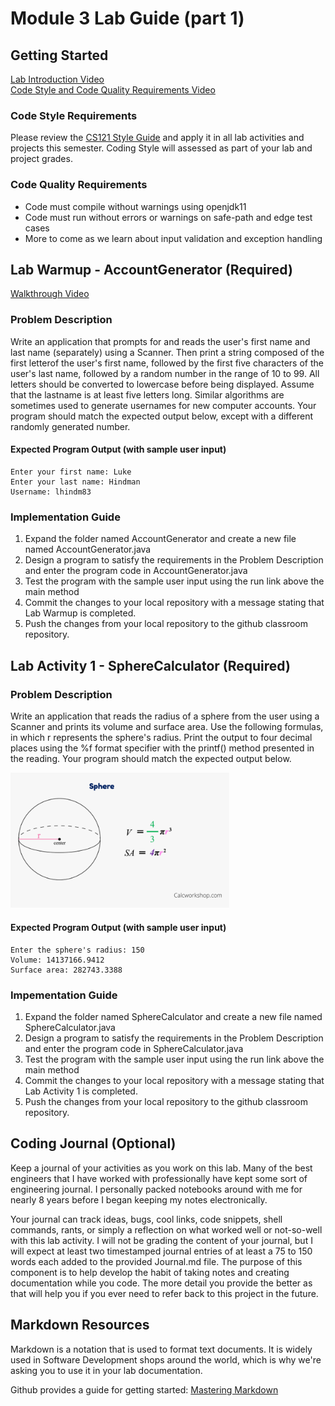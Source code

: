 # Module 3 Lab Guide (part 1)
## Getting Started
[Lab Introduction Video](https://youtu.be/ia9fwrAmMHs)  
[Code Style and Code Quality Requirements Video](https://youtu.be/LgCIyZesyig) 

### Code Style Requirements
Please review the [CS121 Style Guide](https://docs.google.com/document/d/1LWbGQBKkApnNAzzgwOSvRM03DmhYWx5yEfecT2WXfjI/edit?usp=sharing) and apply it in all lab activities and projects this semester. Coding Style will assessed as part of your lab and project grades.

### Code Quality Requirements
- Code must compile without warnings using openjdk11
- Code must run without errors or warnings on safe-path and edge test cases
- More to come as we learn about input validation and exception handling
## Lab Warmup - AccountGenerator (Required)
[Walkthrough Video](https://youtu.be/KjMb8Qth3dM)
### Problem Description
Write an application that prompts for and reads the user's first name and last name (separately) using a Scanner. Then print a string composed of the first letterof the user's first name, followed by the first five characters of the user's last name, followed by a random number in the range of 10 to 99. All letters should be converted to lowercase before being displayed. Assume that the lastname is at least five letters long.  Similar algorithms are sometimes used to generate usernames for new computer accounts.  Your program should match the expected output below, except with a different randomly generated number. 

#### Expected Program Output (with sample user input)
```
Enter your first name: Luke
Enter your last name: Hindman
Username: lhindm83
```

### Implementation Guide
1. Expand the folder named AccountGenerator and create a new file named AccountGenerator.java
2. Design a program to satisfy the requirements in the Problem Description and enter the program code in AccountGenerator.java
3. Test the program with the sample user input using the run link above the main method
4. Commit the changes to your local repository with a message stating that Lab Warmup is completed.
5. Push the changes from your local repository to the github classroom repository.



## Lab Activity 1 - SphereCalculator (Required)
### Problem Description
Write an application that reads the radius of a sphere from the user using a Scanner and prints its volume and surface area.  Use the following formulas, in which r represents the sphere's radius.  Print the output to four decimal places using the %f format specifier with the printf() method presented in the reading.  Your program should match the expected output below.

<img src="images/volume-and-surface-area-formula.png" alt="Sphere Formulas" width="350">

#### Expected Program Output (with sample user input)
```
Enter the sphere's radius: 150
Volume: 14137166.9412
Surface area: 282743.3388
```

### Impementation Guide
1. Expand the folder named SphereCalculator and create a new file named SphereCalculator.java
2. Design a program to satisfy the requirements in the Problem Description and enter the program code in SphereCalculator.java
3. Test the program with the sample user input using the run link above the main method
4. Commit the changes to your local repository with a message stating that Lab Activity 1 is completed.
5. Push the changes from your local repository to the github classroom repository.

## Coding Journal (Optional)
Keep a journal of your activities as you work on this lab. Many of the best engineers that I have worked with professionally have kept some sort of engineering journal. I personally packed notebooks around with me for nearly 8 years before I began keeping my notes electronically.   

Your journal can track ideas, bugs, cool links, code snippets, shell commands, rants, or simply a reflection on what worked well or not-so-well with this lab activity. I will not be grading the content of your journal, but I will expect at least two timestamped journal entries of at least a 75 to 150 words each added to the provided Journal.md file.  The purpose of this component is to help develop the habit of taking notes and creating documentation while you code. The more detail you provide the better as that will help you if you ever need to refer back to this project in the future.

## Markdown Resources
Markdown is a notation that is used to format text documents.  It is widely used in Software Development shops around the world, which is why we're asking you to use it in your lab documentation.  

Github provides a guide for getting started:  [Mastering Markdown](https://guides.github.com/features/mastering-markdown/)
